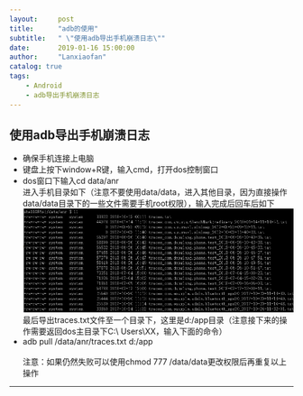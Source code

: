 ```yaml
---
layout:     post
title:      "adb的使用"
subtitle:   " \"使用adb导出手机崩溃日志\""
date:       2019-01-16 15:00:00
author:     "Lanxiaofan"
catalog: true
tags:
    - Android
    - adb导出手机崩溃日志
---
```



## 使用adb导出手机崩溃日志

* 确保手机连接上电脑 <br>
* 键盘上按下window+R键，输入cmd，打开dos控制窗口 <br>
* dos窗口下输入cd data/anr  <br> 进入手机目录如下（注意不要使用data/data，进入其他目录，因为直接操作data/data目录下的一些文件需要手机root权限），输入完成后回车后如下
![](/img/in-post/post-20190116-push-message.png)
最后导出traces.txt文件至一个目录下，这里是d:/app目录（注意接下来的操作需要返回dos主目录下C:\ Users\XX，输入下面的命令） <br>
* adb   pull   /data/anr/traces.txt   d:/app <br><br>
注意：如果仍然失败可以使用chmod   777   /data/data更改权限后再重复以上操作

---



